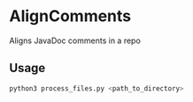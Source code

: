 # AlignComments

Aligns JavaDoc comments in a repo

## Usage

```bash
python3 process_files.py <path_to_directory>
```
